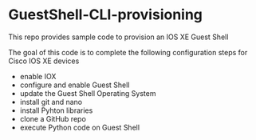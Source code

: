 # GuestShell-CLI-provisioning
This repo provides sample code to provision an IOS XE Guest Shell 

The goal of this code is to complete the following configuration steps for Cisco IOS XE devices

- enable IOX
- configure and enable Guest Shell
- update the Guest Shell Operating System
- install git and nano
- install Pyhton libraries
- clone a GitHub repo
- execute Python code on Guest Shell
